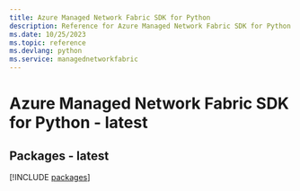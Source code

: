 ```yaml
---
title: Azure Managed Network Fabric SDK for Python
description: Reference for Azure Managed Network Fabric SDK for Python
ms.date: 10/25/2023
ms.topic: reference
ms.devlang: python
ms.service: managednetworkfabric
---
```

# Azure Managed Network Fabric SDK for Python - latest
## Packages - latest
[!INCLUDE [packages](managed-network-fabric-index.md)]
